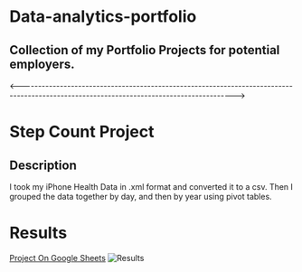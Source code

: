 # Data-analytics-portfolio
Collection of my Portfolio Projects for potential employers.
--
<----------------------------------------------------------------------------------------------------------------------------------------->
# Step Count Project
## Description
I took my iPhone Health Data in .xml format and 
converted it to a csv. Then I grouped the data 
together by day, and then by year using 
pivot tables. 

# Results

[Project On Google Sheets](https://docs.google.com/spreadsheets/d/1pHcWUKjbum978-fhWaMrSjbzpzMWPKDl0n3EsFn_4go/edit#gid=1720919575)
![Results](https://user-images.githubusercontent.com/76724804/167690021-d403a7f9-a168-4f28-9d77-e1109c94e119.png)
